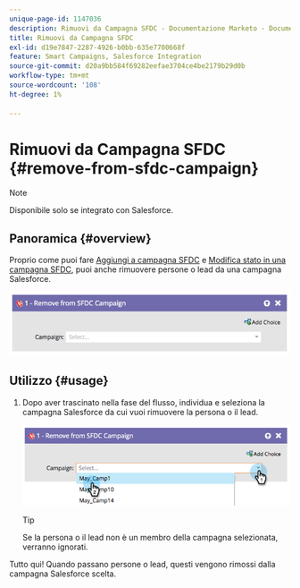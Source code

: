 ```yaml
---
unique-page-id: 1147036
description: Rimuovi da Campagna SFDC - Documentazione Marketo - Documentazione del prodotto
title: Rimuovi da Campagna SFDC
exl-id: d19e7847-2287-4926-b0bb-635e7700668f
feature: Smart Campaigns, Salesforce Integration
source-git-commit: d20a9bb584f69282eefae3704ce4be2179b29d0b
workflow-type: tm+mt
source-wordcount: '108'
ht-degree: 1%

---
```


# Rimuovi da Campagna SFDC {#remove-from-sfdc-campaign}

>[!NOTE]
>
>Disponibile solo se integrato con Salesforce.

## Panoramica {#overview}

Proprio come puoi fare [Aggiungi a campagna SFDC](/help/marketo/product-docs/core-marketo-concepts/smart-campaigns/salesforce-flow-actions/add-to-sfdc-campaign.md) e [Modifica stato in una campagna SFDC](/help/marketo/product-docs/core-marketo-concepts/smart-campaigns/salesforce-flow-actions/change-status-in-sfdc-campaign.md), puoi anche rimuovere persone o lead da una campagna Salesforce.

![](assets/image2014-9-22-15-3a54-3a34.png)

## Utilizzo {#usage}

1. Dopo aver trascinato nella fase del flusso, individua e seleziona la campagna Salesforce da cui vuoi rimuovere la persona o il lead.

   ![](assets/image2014-9-22-15-3a54-3a39.png)

   >[!TIP]
   >
   >Se la persona o il lead non è un membro della campagna selezionata, verranno ignorati.

Tutto qui! Quando passano persone o lead, questi vengono rimossi dalla campagna Salesforce scelta.
